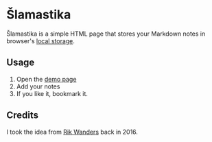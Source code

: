 # Šlamastika
Šlamastika is a simple HTML page that stores your Markdown notes in browser's [local storage](https://developer.mozilla.org/en-US/docs/Web/API/Window/localStorage).

## Usage
1. Open the [demo page](https://sobkulir.github.io/slamastika)
2. Add your notes
3. If you like it, bookmark it.

## Credits
I took the idea from [Rik Wanders](https://github.com/gitaarik) back in 2016.
